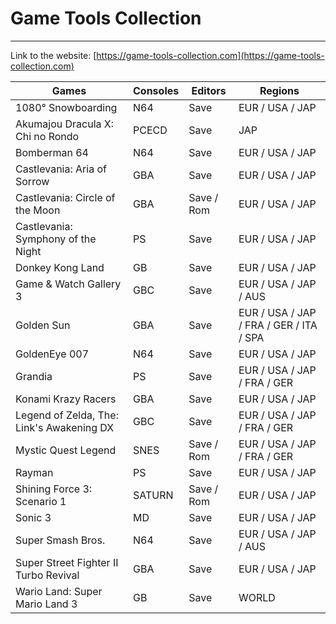 # Game Tools Collection

---

Link to the website: [https://game-tools-collection.com](https://game-tools-collection.com)

| Games                                     | Consoles | Editors    | Regions                                 |
| ----------------------------------------- | -------- | ---------- | --------------------------------------- |
| 1080° Snowboarding                        | N64      | Save       | EUR / USA / JAP                         |
| Akumajou Dracula X: Chi no Rondo          | PCECD    | Save       | JAP                                     |
| Bomberman 64                              | N64      | Save       | EUR / USA / JAP                         |
| Castlevania: Aria of Sorrow               | GBA      | Save       | EUR / USA / JAP                         |
| Castlevania: Circle of the Moon           | GBA      | Save / Rom | EUR / USA / JAP                         |
| Castlevania: Symphony of the Night        | PS       | Save       | EUR / USA / JAP                         |
| Donkey Kong Land                          | GB       | Save       | EUR / USA / JAP                         |
| Game & Watch Gallery 3                    | GBC      | Save       | EUR / USA / JAP / AUS                   |
| Golden Sun                                | GBA      | Save       | EUR / USA / JAP / FRA / GER / ITA / SPA |
| GoldenEye 007                             | N64      | Save       | EUR / USA / JAP                         |
| Grandia                                   | PS       | Save       | EUR / USA / JAP / FRA / GER             |
| Konami Krazy Racers                       | GBA      | Save       | EUR / USA / JAP                         |
| Legend of Zelda, The: Link's Awakening DX | GBC      | Save       | EUR / USA / JAP / FRA / GER             |
| Mystic Quest Legend                       | SNES     | Save / Rom | EUR / USA / JAP / FRA / GER             |
| Rayman                                    | PS       | Save       | EUR / USA / JAP                         |
| Shining Force 3: Scenario 1               | SATURN   | Save / Rom | EUR / USA / JAP                         |
| Sonic 3                                   | MD       | Save       | EUR / USA / JAP                         |
| Super Smash Bros.                         | N64      | Save       | EUR / USA / JAP / AUS                   |
| Super Street Fighter II Turbo Revival     | GBA      | Save       | EUR / USA / JAP                         |
| Wario Land: Super Mario Land 3            | GB       | Save       | WORLD                                   |

